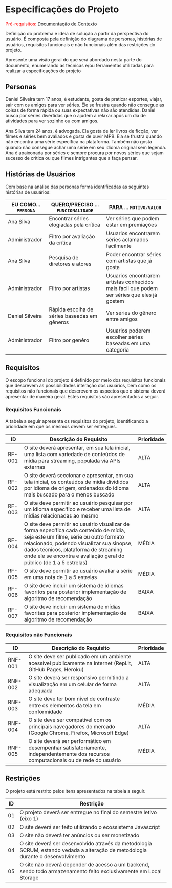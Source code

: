 # Especificações do Projeto

<span style="color:red">Pré-requisitos: <a href="1-Documentação de Contexto.md"> Documentação de Contexto</a></span>

Definição do problema e ideia de solução a partir da perspectiva do usuário. É composta pela definição do  diagrama de personas, histórias de usuários, requisitos funcionais e não funcionais além das restrições do projeto.

Apresente uma visão geral do que será abordado nesta parte do documento, enumerando as técnicas e/ou ferramentas utilizadas para realizar a especificações do projeto

## Personas

Daniel Silveira tem 17 anos, é estudante, gosta de praticar esportes, viajar, sair com os amigos para ver séries. Ele se frustra quando não consegue as coisas de forma rápida ou suas expectativas não são atendidas. Daniel busca por séries divertidas que  o ajudem a relaxar após um dia de atividades para ver sozinho ou com amigos.

Ana Silva tem 24 anos, é advogada. Ela gosta de ler livros de ficção, ver filmes e séries bem avaliados e gosta de ouvir MPB. Ela se frustra quando não encontra uma série específica na plataforma. Também não gosta quando não consegue achar uma série em seu idioma original sem legenda. Ana é apaixonada por séries e sempre procura por novos séries que sejam sucesso de crítica ou que filmes intrigantes que a faça pensar. 


## Histórias de Usuários

Com base na análise das personas forma identificadas as seguintes histórias de usuários:

|EU COMO... `PERSONA`| QUERO/PRECISO ... `FUNCIONALIDADE` |PARA ... `MOTIVO/VALOR`                 |
|--------------------|------------------------------------|----------------------------------------|
|Ana Silva           |Encontrar séries elogiadas pela crítica| Ver séries que podem estar em premiações|
|Administrador       |Filtro por avaliação da crítica     |Usuarios encontrarem séries aclamados facilmente |
|Ana Silva           |Pesquisa de diretores e atores      |Poder encontrar séries com artistas que já gosta |
|Administrador       |Filtro por artistas                 |Usuarios encontrarem artistas conhecidos mais facil que podem ser séries que eles já gostem |
|Daniel Silveira     |Rápida escolha de séries baseadas em gêneros|Ver séries do gênero entre amigos |
|Administrador       |Filtro por genêro                   |Usuarios poderem escolher séries baseadas em uma categoria |

## Requisitos

O escopo funcional do projeto é definido por meio dos requisitos funcionais que descrevem as possibilidades interação dos usuários, bem como os requisitos não funcionais que descrevem os aspectos que o sistema deverá apresentar de maneira geral. Estes requisitos são apresentados a seguir.

### Requisitos Funcionais

A tabela a seguir apresenta os requisitos do projeto, identificando a prioridade em que os mesmos devem ser entregues.

|ID    | Descrição do Requisito  | Prioridade |
|------|-----------------------------------------|----|
|RF-001| O site deverá apresentar, em sua tela inicial, uma lista com variedade de conteúdos de mídia para streaming, populada via APIs externas | ALTA | 
|RF-002| O site deverá seccionar e apresentar, em sua tela inicial, os conteúdos de mídia divididos por idioma de origem, ordenados do idioma mais buscado para o menos buscado | ALTA |
|RF-003| O site deve permitir ao usuário pesquisar por um idioma específico e receber uma lista de mídias relacionadas ao mesmo | ALTA |
|RF-004| O site deve permitir ao usuário visualizar de forma específica cada conteúdo de mídia, seja este um filme, série ou outro formato relacionado, podendo visualizar sua sinopse, dados técnicos, plataforma de streaming onde ele se encontra e avaliação geral do público (de 1 a 5 estrelas) | MÉDIA |
|RF-005| O site deve permitir ao usuário avaliar a série em uma nota de 1 a 5 estrelas | MÉDIA |
|RF-006| O site deve incluir um sistema de idiomas favoritos para posterior implementação de algoritmo de recomendação | BAIXA |
|RF-007| O site deve incluir um sistema de mídias favoritas para posterior implementação de algoritmo de recomendação | BAIXA |

### Requisitos não Funcionais

|ID     | Descrição do Requisito  |Prioridade |
|-------|-------------------------|----|
|RNF-001| O site deve ser publicado em um ambiente acessível publicamente na Internet (Repl.it, GitHub Pages, Heroku) | ALTA | 
|RNF-002| O site deverá ser responsivo permitindo a visualização em um celular de forma adequada |  ALTA | 
|RNF-003| O site deve ter bom nível de contraste entre os elementos da tela em conformidade |  MÉDIA | 
|RNF-004| O site deve ser compatível com os principais navegadores do mercado (Google Chrome, Firefox, Microsoft Edge) |  ALTA | 
|RNF-005| O site deverá ser performático em desempenhar satisfatoriamente, independentemente dos recursos computacionais ou de rede do usuário |  MÉDIA | 

## Restrições

O projeto está restrito pelos itens apresentados na tabela a seguir.

|ID| Restrição                                             |
|--|-------------------------------------------------------|
|01| O projeto deverá ser entregue no final do semestre letivo (eixo 1) |
|02| O site deverá ser feito utilizando o ecossistema Javascript |
|03| O site não deverá ter anúncios ou ser monetizado |
|04| O site deverá ser desenvolvido através da metodologia SCRUM, estando vedada a alteração de metodologia durante o desenvolvimento |
|05| O site não deverá depender de acesso a um backend, sendo todo armazenamento feito exclusivamente em Local Storage |
